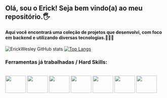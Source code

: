 ## Olá, sou o Erick! Seja bem vindo(a) ao meu repositório.🖐️
#### Aqui você encontrará uma coleção de projetos que desenvolvi, com foco em backend e utilizando diversas tecnologias.👨🏽‍💻

![ErickWesley GitHub stats](https://github-readme-stats.vercel.app/api?username=ErickWesley&show_icons=true&theme=dracula)
[![Top Langs](https://github-readme-stats.vercel.app/api/top-langs/?username=ErickWesley&layout=compact&theme=dracula)](https://github.com/anuraghazra/github-readme-stats)



### Ferramentas já trabalhadas / Hard Skills:

<div style="display: inline_block"><br/>    
    <img height="55" width="65" src="https://cdn.jsdelivr.net/gh/devicons/devicon/icons/java/java-original-wordmark.svg" />
    <img height="55" width="65" src="https://cdn.jsdelivr.net/gh/devicons/devicon/icons/spring/spring-original-wordmark.svg" />
    <img height="55" width="65" src="https://cdn.jsdelivr.net/gh/devicons/devicon/icons/mysql/mysql-original-wordmark.svg" />
    <img height="55" width="65" src="https://cdn.jsdelivr.net/gh/devicons/devicon/icons/mongodb/mongodb-plain-wordmark.svg" />
    <img height="55" width="65" src="https://cdn.jsdelivr.net/gh/devicons/devicon/icons/postgresql/postgresql-original-wordmark.svg" />
    <img height="55" width="65" src="https://cdn.jsdelivr.net/gh/devicons/devicon/icons/heroku/heroku-plain-wordmark.svg" />
    <img height="55" width="65" src="https://cdn.jsdelivr.net/gh/devicons/devicon/icons/git/git-plain-wordmark.svg" />
          
            
          
    
</div>
